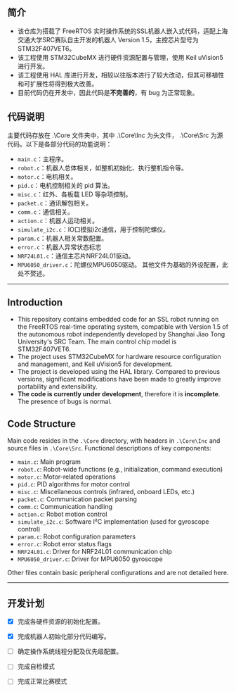 ## 简介
- 该仓库为搭载了 FreeRTOS 实时操作系统的SSL机器人嵌入式代码，适配上海交通大学SRC赛队自主开发的机器人 Version 1.5，主控芯片型号为STM32F407VET6。
- 该工程使用 STM32CubeMX 进行硬件资源配置与管理，使用 Keil uVision5 进行开发。
- 该工程使用 HAL 库进行开发，相较以往版本进行了较大改动，但其可移植性和可扩展性将得到极大改善。
- 目前代码仍在开发中，因此代码是**不完善的**，有 bug 为正常现象。

## 代码说明
主要代码存放在 .\Core 文件夹中，其中 .\Core\Inc 为头文件， .\Core\Src 为源代码。以下是各部分代码的功能说明：
- `main.c`：主程序。
- `robot.c`：机器人总体相关，如整机初始化、执行整机指令等。
- `motor.c`：电机相关。
- `pid.c`：电机控制相关的 pid 算法。
- `misc.c`：红外、各板载 LED 等杂项控制。
- `packet.c`：通讯解包相关。
- `comm.c`：通信相关。
- `action.c`：机器人运动相关。
- `simulate_i2c.c`：IO口模拟i2c通信，用于控制陀螺仪。
- `param.c`：机器人相关常数配置。
- `error.c`：机器人异常状态标志
- `NRF24L01.c`：通信主芯片NRF24L01驱动。
- `MPU6050_driver.c`：陀螺仪MPU6050驱动。
其他文件为基础的外设配置，此处不赘述。
---
## Introduction
- This repository contains embedded code for an SSL robot running on the FreeRTOS real-time operating system, compatible with Version 1.5 of the autonomous robot independently developed by Shanghai Jiao Tong University's SRC Team. The main control chip model is STM32F407VET6.
- The project uses STM32CubeMX for hardware resource configuration and management, and Keil uVision5 for development.
- The project is developed using the HAL library. Compared to previous versions, significant modifications have been made to greatly improve portability and extensibility.
- **The code is currently under development**, therefore it is **incomplete**. The presence of bugs is normal.

## Code Structure
Main code resides in the `.\Core` directory, with headers in `.\Core\Inc` and source files in `.\Core\Src`. Functional descriptions of key components:

- `main.c`: Main program  
- `robot.c`: Robot-wide functions (e.g., initialization, command execution)  
- `motor.c`: Motor-related operations  
- `pid.c`: PID algorithms for motor control  
- `misc.c`: Miscellaneous controls (infrared, onboard LEDs, etc.)  
- `packet.c`: Communication packet parsing  
- `comm.c`: Communication handling  
- `action.c`: Robot motion control  
- `simulate_i2c.c`: Software I²C implementation (used for gyroscope control)  
- `param.c`: Robot configuration parameters  
- `error.c`: Robot error status flags  
- `NRF24L01.c`: Driver for NRF24L01 communication chip  
- `MPU6050_driver.c`: Driver for MPU6050 gyroscope  

Other files contain basic peripheral configurations and are not detailed here.

---
## 开发计划
- [x] 完成各硬件资源的初始化配置。
- [x] 完成机器人初始化部分代码编写。
- [ ] 确定操作系统线程分配及优先级配置。
- [ ] 完成自检模式
- [ ] 完成正常比赛模式

